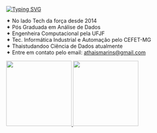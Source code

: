 [![Typing SVG](https://readme-typing-svg.demolab.com?font=Open+Sans&size=25&pause=1000&color=9505E3&center=true&vCenter=true&random=false&width=900&lines=Hello%2C+World!%F0%9F%96%96;Bem-vindo+ao+universo+Thaistudandoo!%F0%9F%8C%8C;Eu+sou+a+Tha%C3%ADs+Marins%E2%9C%A8;Nesse+espa%C3%A7o+documento+meus+estudos+e+projetos+de+ci%C3%AAncia+de+dados.;Fica+pra+ver!+%F0%9F%92%9C)](https://git.io/typing-svg)

✦ No lado Tech da força desde 2014 <br>
✦ Pós Graduada em Análise de Dados <br>
✦ Engenheira Computacional pela UFJF <br>
✦ Tec. Informática Industrial e Automação pelo CEFET-MG <br>
✦ Thaistudandoo Ciência de Dados atualmente <br>
✦ Entre em contato pelo email: athaismarins@gmail.com <br>

 <div>
 <p align="left">
   <a href="https://github.com/letpires">
   <img height="175em" src="https://github-readme-stats.vercel.app/api?username=thaistudandoo&show_icons=true&theme=radical&include_all_commits=true&count_private=true"/>
   <img height="175em" src="https://github-readme-stats.vercel.app/api/top-langs/?username=thaistudandoo&layout=compact&langs_count=16&theme=radical"/>
<div>
